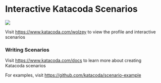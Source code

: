 # Interactive Katacoda Scenarios

[![](http://shields.katacoda.com/katacoda/wolzey/count.svg)](https://www.katacoda.com/wolzey "Get your profile on Katacoda.com")

Visit https://www.katacoda.com/wolzey to view the profile and interactive scenarios

### Writing Scenarios
Visit https://www.katacoda.com/docs to learn more about creating Katacoda scenarios

For examples, visit https://github.com/katacoda/scenario-example
